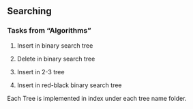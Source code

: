 ## Searching

### Tasks from “Algorithms”

1. Insert in binary search tree

2. Delete in binary search tree

3. Insert in 2-3 tree

3. Insert in red-black binary search tree

Each Tree is implemented in index under each tree name folder.